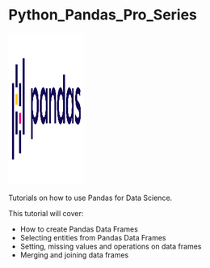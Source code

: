 # Python_Pandas_Pro_Series
<img src="1200px-Pandas_logo.svg.png" alt="Pandas" style="width:150px;height:300px;">

Tutorials on how to use Pandas for Data Science. 

This tutorial will cover:

<ul>
  <li>How to create Pandas Data Frames</li>
  <li>Selecting entities from Pandas Data Frames</li>
  <li>Setting, missing values and operations on data frames</li>
  <li>Merging and joining data frames</li>
 </ul>
